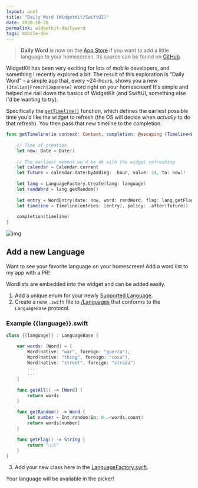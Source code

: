 ```yaml
---
layout: post
title: "Daily Word (WidgetKit/SwiftUI)"
date: 2020-10-26
permalink: widgetkit-dailyword
tags: mobile-dev
---
```

<!-- ![1.png]({{site.url}}/assets/resources-widgetkit-dailyword/1.png) -->

> **Daily Word** is now on the [App Store](https://apps.apple.com/us/app/daily-word-language-widget/id1535573526) if you want to add a little language to your homescreen.  Its source can be found on [GitHub](https://github.com/joshspicer/widgetkit-daily-language).

WidgetKit has been very exciting for lots of mobile developers, and something I recently explored a bit.  The result of this exploration is "Daily Word" - a simple app that, every ~24-hours, shows you a new `(Italian|French|Japanese)` word right on your homescreen!  It's simple and helped me nail down the basics of WidgetKit (and SwiftUI, something else i'd be wanting to try).

Specifically the [`getTimeline()`](https://github.com/joshspicer/widgetkit-daily-language/blob/main/DailyWidget/DailyWidget.swift#L32-L51) function, which defines the earliest possible time you'd like the widget to refresh (the OS will decide when _actually_ to do that refresh).  You then pass that new timeline to the completion.  

```swift
func getTimeline(in context: Context, completion: @escaping (Timeline<WordEntry>) -> Void) {
        
    // Time of creation
    let now: Date = Date()
    
    // The earliest moment we'd be ok with the widget refreshing
    let calendar = Calendar.current
    let future = calendar.date(byAdding: .hour, value: 24, to: now)!
    
    let lang = LanguageFactory.Create(lang: language)
    let randWord = lang.getRandom()
    
    let entry = WordEntry(date: now, word: randWord, flag: lang.getFlag())
    let timeline = Timeline(entries: [entry], policy: .after(future))
    
    completion(timeline)
}
```

![img](https://github.com/joshspicer/widgetkit-daily-language/raw/main/img.png)

## Add a new Language

Want to see your favorite language on your homescreen!  Add a word list to my app with a PR!

Wordlists are embedded into the widget and can be added easily.

1. Add a unique enum for your newly [Supported Language](https://github.com/joshspicer/widgetkit-daily-italian/blob/main/DailyItalianWord/SupportedLanguages.swift).
2. Create a new `.swift` file to [/Languages](https://github.com/joshspicer/widgetkit-daily-italian/tree/main/DailyItalianWord/Languages) that conforms to the `LanguageBase` protocol.

### Example {{language}}.swift

```swift
class {{language}} : LanguageBase {

    var words: [Word] = [
        Word(native: "war", foreign: "guerra"),
        Word(native: "thing", foreign: "cosa"),
        Word(native: "street", foreign: "strada")
        ...
        ...
    ]       
        
    func getAll() -> [Word] {
        return words
    }
    
    func getRandom() -> Word {
        let number = Int.random(in: 0..<words.count)
        return words[number]
    }
    
    func getFlag() -> String {
        return "🇮🇹"
    }
}
```

3. Add your new class here in the [LanguageFactory.swift](https://github.com/joshspicer/widgetkit-daily-italian/blob/main/DailyItalianWord/Languages/LanguageFactory.swift).

Your language will be available in the picker! 